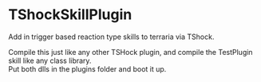 TShockSkillPlugin
=================

Add in trigger based reaction type skills to terraria via TShock.

Compile this just like any other TSHock plugin, and compile the TestPlugin skill like any class library.  
Put both dlls in the plugins folder and boot it up.
